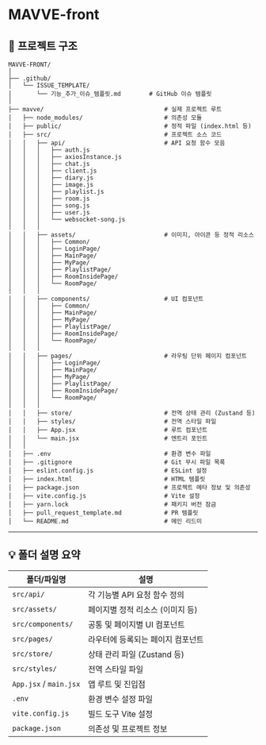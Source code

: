 # MAVVE-front

## 📁 프로젝트 구조

```
MAVVE-FRONT/
│
├── .github/
│   └── ISSUE_TEMPLATE/
│       └── 기능_추가_이슈_템플릿.md        # GitHub 이슈 템플릿
│
├── mavve/                                  # 실제 프로젝트 루트
│   ├── node_modules/                       # 의존성 모듈
│   ├── public/                             # 정적 파일 (index.html 등)
│   ├── src/                                # 프로젝트 소스 코드
│   │   ├── api/                            # API 요청 함수 모음
│   │   │   ├── auth.js
│   │   │   ├── axiosInstance.js
│   │   │   ├── chat.js
│   │   │   ├── client.js
│   │   │   ├── diary.js
│   │   │   ├── image.js
│   │   │   ├── playlist.js
│   │   │   ├── room.js
│   │   │   ├── song.js
│   │   │   ├── user.js
│   │   │   └── websocket-song.js
│   │   │
│   │   ├── assets/                         # 이미지, 아이콘 등 정적 리소스
│   │   │   ├── Common/
│   │   │   ├── LoginPage/
│   │   │   ├── MainPage/
│   │   │   ├── MyPage/
│   │   │   ├── PlaylistPage/
│   │   │   ├── RoomInsidePage/
│   │   │   └── RoomPage/
│   │   │
│   │   ├── components/                     # UI 컴포넌트
│   │   │   ├── Common/
│   │   │   ├── MainPage/
│   │   │   ├── MyPage/
│   │   │   ├── PlaylistPage/
│   │   │   ├── RoomInsidePage/
│   │   │   └── RoomPage/
│   │   │
│   │   ├── pages/                          # 라우팅 단위 페이지 컴포넌트
│   │   │   ├── LoginPage/
│   │   │   ├── MainPage/
│   │   │   ├── MyPage/
│   │   │   ├── PlaylistPage/
│   │   │   ├── RoomInsidePage/
│   │   │   └── RoomPage/
│   │   │
│   │   ├── store/                          # 전역 상태 관리 (Zustand 등)
│   │   ├── styles/                         # 전역 스타일 파일
│   │   ├── App.jsx                         # 루트 컴포넌트
│   │   └── main.jsx                        # 엔트리 포인트
│   │
│   ├── .env                                # 환경 변수 파일
│   ├── .gitignore                          # Git 무시 파일 목록
│   ├── eslint.config.js                    # ESLint 설정
│   ├── index.html                          # HTML 템플릿
│   ├── package.json                        # 프로젝트 메타 정보 및 의존성
│   ├── vite.config.js                      # Vite 설정
│   ├── yarn.lock                           # 패키지 버전 잠금
│   ├── pull_request_template.md            # PR 템플릿
│   └── README.md                           # 메인 리드미
```

---

## 💡 폴더 설명 요약

| 폴더/파일명 | 설명 |
|-------------|------|
| `src/api/` | 각 기능별 API 요청 함수 정의 |
| `src/assets/` | 페이지별 정적 리소스 (이미지 등) |
| `src/components/` | 공통 및 페이지별 UI 컴포넌트 |
| `src/pages/` | 라우터에 등록되는 페이지 컴포넌트 |
| `src/store/` | 상태 관리 파일 (Zustand 등) |
| `src/styles/` | 전역 스타일 파일 |
| `App.jsx` / `main.jsx` | 앱 루트 및 진입점 |
| `.env` | 환경 변수 설정 파일 |
| `vite.config.js` | 빌드 도구 Vite 설정 |
| `package.json` | 의존성 및 프로젝트 정보 |
